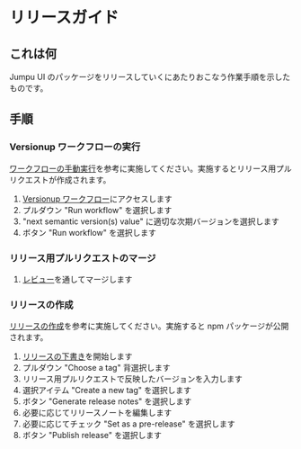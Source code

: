 # リリースガイド

## これは何

Jumpu UI のパッケージをリリースしていくにあたりおこなう作業手順を示したものです。

## 手順

### Versionup ワークフローの実行

[ワークフローの手動実行](https://docs.github.com/ja/actions/using-workflows/manually-running-a-workflow)を参考に実施してください。実施するとリリース用プルリクエストが作成されます。

1. [Versionup ワークフロー](https://github.com/tuqulore/jumpu-ui/actions/workflows/versionup.yaml)にアクセスします
2. プルダウン "Run workflow" を選択します
3. "next semantic version(s) value" に適切な次期バージョンを選択します
4. ボタン "Run workflow" を選択します

### リリース用プルリクエストのマージ

1. [レビュー](https://docs.github.com/ja/pull-requests/collaborating-with-pull-requests/reviewing-changes-in-pull-requests/about-pull-request-reviews)を通してマージします

### リリースの作成

[リリースの作成](https://docs.github.com/ja/repositories/releasing-projects-on-github/managing-releases-in-a-repository#creating-a-release)を参考に実施してください。実施すると npm パッケージが公開されます。

1. [リリースの下書き](https://github.com/tuqulore/jumpu-ui/releases/new)を開始します
2. プルダウン "Choose a tag" 背選択します
3. リリース用プルリクエストで反映したバージョンを入力します
4. 選択アイテム "Create a new tag" を選択します
5. ボタン "Generate release notes" を選択します
6. 必要に応じてリリースノートを編集します
7. 必要に応じてチェック "Set as a pre-release" を選択します
8. ボタン "Publish release" を選択します

